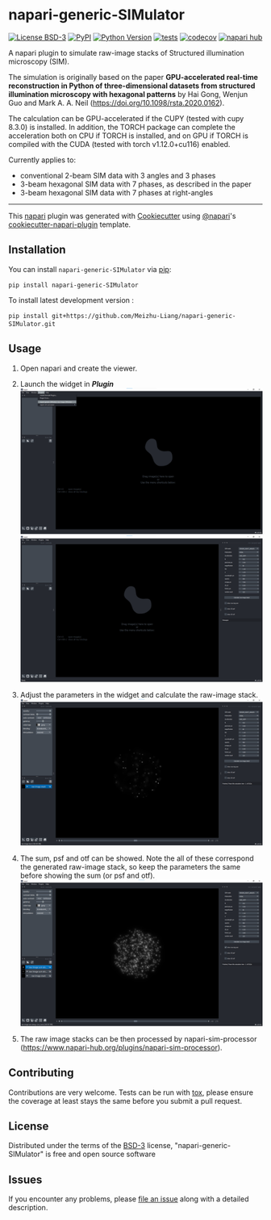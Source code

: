# napari-generic-SIMulator

[![License BSD-3](https://img.shields.io/pypi/l/napari-generic-SIMulator.svg?color=green)](https://github.com/Meizhu-Liang/napari-generic-SIMulator/raw/main/LICENSE)
[![PyPI](https://img.shields.io/pypi/v/napari-generic-SIMulator.svg?color=green)](https://pypi.org/project/napari-generic-SIMulator)
[![Python Version](https://img.shields.io/pypi/pyversions/napari-generic-SIMulator.svg?color=green)](https://python.org)
[![tests](https://github.com/Meizhu-Liang/napari-generic-SIMulator/workflows/tests/badge.svg)](https://github.com/Meizhu-Liang/napari-generic-SIMulator/actions)
[![codecov](https://codecov.io/gh/Meizhu-Liang/napari-generic-SIMulator/branch/main/graph/badge.svg)](https://codecov.io/gh/Meizhu-Liang/napari-generic-SIMulator)
[![napari hub](https://img.shields.io/endpoint?url=https://api.napari-hub.org/shields/napari-generic-SIMulator)](https://napari-hub.org/plugins/napari-generic-SIMulator)

A napari plugin to simulate raw-image stacks of Structured illumination microscopy (SIM). 

The simulation is originally based on the paper <strong>GPU-accelerated real-time reconstruction in Python of three-dimensional datasets from structured illumination microscopy with hexagonal patterns</strong> by
Hai Gong, Wenjun Guo and Mark A. A. Neil (https://doi.org/10.1098/rsta.2020.0162). 

The calculation can be GPU-accelerated if the CUPY (tested with cupy 8.3.0) is installed. In addition, the TORCH package can complete the acceleration both on CPU if TORCH is installed, and on GPU if TORCH is compiled with the CUDA (tested with torch v1.12.0+cu116) enabled.

Currently applies to:
- conventional 2-beam SIM data with 3 angles and 3 phases
- 3-beam hexagonal SIM data with 7 phases, as described in the paper
- 3-beam hexagonal SIM data with 7 phases at right-angles

----------------------------------

This [napari] plugin was generated with [Cookiecutter] using [@napari]'s [cookiecutter-napari-plugin] template.

<!--
Don't miss the full getting started guide to set up your new package:
https://github.com/napari/cookiecutter-napari-plugin#getting-started

and review the napari docs for plugin developers:
https://napari.org/plugins/index.html
-->

## Installation

You can install `napari-generic-SIMulator` via [pip]:

    pip install napari-generic-SIMulator



To install latest development version :

    pip install git+https://github.com/Meizhu-Liang/napari-generic-SIMulator.git

## Usage

1) Open napari and create the viewer.


2) Launch the widget in ***Plugin***
    ![raw](https://github.com/Meizhu-Liang/napari-generic-SIMulator/raw/main/images/img.png)
    ![raw](https://github.com/Meizhu-Liang/napari-generic-SIMulator/raw/main/images/img_1.png)


3) Adjust the parameters in the widget and calculate the raw-image stack.
    ![raw](https://github.com/Meizhu-Liang/napari-generic-SIMulator/raw/main/images/img_2.png)


4) The sum, psf and otf can be showed. Note the all of these correspond the generated raw-image stack, so keep the parameters the same before showing the sum (or psf and otf).
    ![raw](https://github.com/Meizhu-Liang/napari-generic-SIMulator/raw/main/images/img_3.png)


5) The raw image stacks can be then processed by napari-sim-processor (https://www.napari-hub.org/plugins/napari-sim-processor).
## Contributing

Contributions are very welcome. Tests can be run with [tox], please ensure
the coverage at least stays the same before you submit a pull request.

## License

Distributed under the terms of the [BSD-3] license,
"napari-generic-SIMulator" is free and open source software

## Issues

If you encounter any problems, please [file an issue] along with a detailed description.

[napari]: https://github.com/napari/napari
[Cookiecutter]: https://github.com/audreyr/cookiecutter
[@napari]: https://github.com/napari
[MIT]: http://opensource.org/licenses/MIT
[BSD-3]: http://opensource.org/licenses/BSD-3-Clause
[GNU GPL v3.0]: http://www.gnu.org/licenses/gpl-3.0.txt
[GNU LGPL v3.0]: http://www.gnu.org/licenses/lgpl-3.0.txt
[Apache Software License 2.0]: http://www.apache.org/licenses/LICENSE-2.0
[Mozilla Public License 2.0]: https://www.mozilla.org/media/MPL/2.0/index.txt
[cookiecutter-napari-plugin]: https://github.com/napari/cookiecutter-napari-plugin

[file an issue]: https://github.com/Meizhu-Liang/napari-generic-SIMulator/issues

[napari]: https://github.com/napari/napari
[tox]: https://tox.readthedocs.io/en/latest/
[pip]: https://pypi.org/project/pip/
[PyPI]: https://pypi.org/
